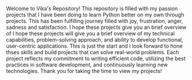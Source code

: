 Welcome to Vika's Repository!
This repository is filled with my passion projects that I have been doing to learn Python better on my own through projects. This has been fulfilling journey filled with joy, frustration, anger, sadness and satisfaction.
I hope these projects give you an brief overview of I hope these projects will give you a brief overview of my technical capabilities, problem-solving approach, and ability to develop functional, user-centric applications.
This is just the start and I look forward to hone thses skills and build projects that can solve real-world problems.
Each project reflects my commitment to writing efficient code, utilizing the best practices in software development, and continuously learning new technologies.
Thank you for taking the time to view my projects!
